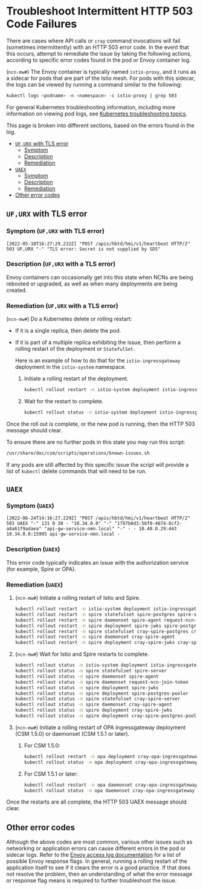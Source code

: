 # Troubleshoot Intermittent HTTP 503 Code Failures

There are cases where API calls or `cray` command invocations will fail (sometimes intermittently) with an HTTP 503 error code.
In the event that this occurs, attempt to remediate the issue by taking the following actions, according to specific error codes
found in the pod or Envoy container log.

(`ncn-mw#`) The Envoy container is typically named `istio-proxy`, and it runs as a sidecar for pods that are part of the Istio mesh.
For pods with this sidecar, the logs can be viewed by running a command similar to the following:

```bash
kubectl logs <podname> -n <namespace> -c istio-proxy | grep 503
```

For general Kubernetes troubleshooting information, including more information on viewing pod logs, see
[Kubernetes troubleshooting topics](../../troubleshooting/README.md#kubernetes).

This page is broken into different sections, based on the errors found in the log.

- [`UF,URX` with TLS error](#ufurx-with-tls-error)
  - [Symptom](#symptom-ufurx-with-tls-error)
  - [Description](#description-ufurx-with-a-tls-error)
  - [Remediation](#remediation-ufurx-with-a-tls-error)
- [`UAEX`](#uaex)
  - [Symptom](#symptom-uaex)
  - [Description](#description-uaex)
  - [Remediation](#remediation-uaex)
- [Other error codes](#other-error-codes)

## `UF,URX` with TLS error

### Symptom (`UF,URX` with TLS error)

```text
[2022-05-10T16:27:29.232Z] "POST /apis/hbtd/hmi/v1/heartbeat HTTP/2" 503 UF,URX "-" "TLS error: Secret is not supplied by SDS"
```

### Description (`UF,URX` with a TLS error)

Envoy containers can occasionally get into this state when NCNs are being rebooted or upgraded, as well as when many deployments
are being created.

### Remediation (`UF,URX` with a TLS error)

(`ncn-mw#`) Do a Kubernetes delete or rolling restart:

- If it is a single replica, then delete the pod.
- If it is part of a multiple replica exhibiting the issue, then perform a rolling restart of the deployment or `StatefulSet`.

    Here is an example of how to do that for the `istio-ingressgateway` deployment in the `istio-system` namespace.

    1. Initiate a rolling restart of the deployment.

        ```bash
        kubectl rollout restart -n istio-system deployment istio-ingressgateway
        ```

    1. Wait for the restart to complete.

        ```bash
        kubectl rollout status -n istio-system deployment istio-ingressgateway
        ```

Once the roll out is complete, or the new pod is running, then the HTTP 503 message should clear.

To ensure there are no further pods in this state you may run this script:

```bash
/usr/share/doc/csm/scripts/operations/known-issues.sh
```

If any pods are still affected by this specific issue the script will provide a list of `kubectl` delete commands that will need to be run.

## `UAEX`

### Symptom (`UAEX`)

```text
[2022-06-24T14:16:27.229Z] "POST /apis/hbtd/hmi/v1/heartbeat HTTP/2" 503 UAEX "-" 131 0 30 - "10.34.0.0" "-" "1797b0d3-56f0-4674-8cf2-a8a61f9adaea" "api-gw-service-nmn.local" "-" - - 10.40.0.29:443 10.34.0.0:15995 api-gw-service-nmn.local -
```

### Description (`UAEX`)

This error code typically indicates an issue with the authorization service (for example, Spire or OPA).

### Remediation (`UAEX`)

1. (`ncn-mw#`) Initiate a rolling restart of Istio and Spire.

    ```bash
    kubectl rollout restart -n istio-system deployment istio-ingressgateway
    kubectl rollout restart -n spire statefulset spire-postgres spire-server
    kubectl rollout restart -n spire daemonset spire-agent request-ncn-join-token
    kubectl rollout restart -n spire deployment spire-jwks spire-postgres-pooler
    kubectl rollout restart -n spire statefulset cray-spire-postgres cray-spire-server
    kubectl rollout restart -n spire daemonset cray-spire-agent
    kubectl rollout restart -n spire deployment cray-spire-jwks cray-spire-postgres-pooler
    ```

1. (`ncn-mw#`) Wait for Istio and Spire restarts to complete.

    ```bash
    kubectl rollout status -n istio-system deployment istio-ingressgateway
    kubectl rollout status -n spire statefulset spire-server
    kubectl rollout status -n spire daemonset spire-agent
    kubectl rollout status -n spire daemonset request-ncn-join-token
    kubectl rollout status -n spire deployment spire-jwks
    kubectl rollout status -n spire deployment spire-postgres-pooler
    kubectl rollout status -n spire statefulset cray-spire-server
    kubectl rollout status -n spire daemonset cray-spire-agent
    kubectl rollout status -n spire deployment cray-spire-jwks
    kubectl rollout status -n spire deployment cray-spire-postgres-pooler
    ```

1. (`ncn-mw#`) Initiate a rolling restart of OPA ingressgateway deployment (CSM 1.5.0) or daemonset (CSM 1.5.1 or later).

    1. For CSM 1.5.0:

        ```bash
        kubectl rollout restart -n opa deployment cray-opa-ingressgateway
        kubectl rollout status -n opa deployment cray-opa-ingressgateway
        ```

    1. For CSM 1.5.1 or later:

        ```bash
        kubectl rollout restart -n opa daemonset cray-opa-ingressgateway
        kubectl rollout status -n opa daemonset cray-opa-ingressgateway
        ```

Once the restarts are all complete, the HTTP 503 UAEX message should clear.

## Other error codes

Although the above codes are most common, various other issues such as networking or application errors can cause different errors in
the pod or sidecar logs. Refer to the [Envoy access log documentation](https://www.envoyproxy.io/docs/envoy/latest/configuration/observability/access_log/usage#)
for a list of possible Envoy response flags. In general, running a rolling restart of the application itself to see if it clears the error is a good practice.
If that does not resolve the problem, then an understanding of what the error message or response flag means is required to further troubleshoot the issue.
